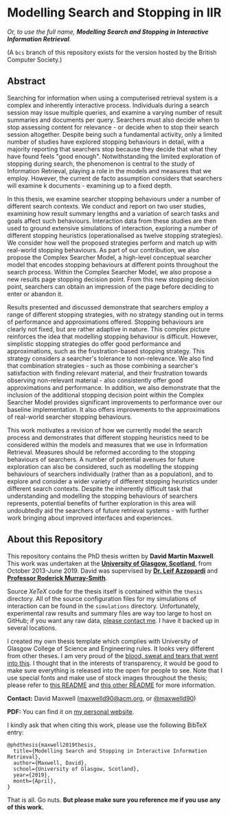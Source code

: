 # Modelling Search and Stopping in IIR
*Or, to use the full name, **Modelling Search and Stopping in Interactive Information Retrieval**.*

(A `bcs` branch of this repository exists for the version hosted by the British Computer Society.)

## Abstract
Searching for information when using a computerised retrieval system is a complex and inherently interactive process. Individuals during a search session may issue multiple queries, and examine a varying number of result summaries and documents per query. Searchers must also decide when to stop assessing content for relevance - or decide when to stop their search session altogether. Despite being such a fundamental activity, only a limited number of studies have explored stopping behaviours in detail, with a majority reporting that searchers stop because they decide that what they have found feels "good enough". Notwithstanding the limited exploration of stopping during search, the phenomenon is central to the study of Information Retrieval, playing a role in the models and measures that we employ. However, the current de facto assumption considers that searchers will examine k documents - examining up to a fixed depth.

In this thesis, we examine searcher stopping behaviours under a number of different search contexts. We conduct and report on two user studies, examining how result summary lengths and a variation of search tasks and goals affect such behaviours. Interaction data from these studies are then used to ground extensive simulations of interaction, exploring a number of different stopping heuristics (operationalised as twelve stopping strategies). We consider how well the proposed strategies perform and match up with real-world stopping behaviours. As part of our contribution, we also propose the Complex Searcher Model, a high-level conceptual searcher model that encodes stopping behaviours at different points throughout the search process. Within the Complex Searcher Model, we also propose a new results page stopping decision point. From this new stopping decision point, searchers can obtain an impression of the page before deciding to enter or abandon it.

Results presented and discussed demonstrate that searchers employ a range of different stopping strategies, with no strategy standing out in terms of performance and approximations offered. Stopping behaviours are clearly not fixed, but are rather adaptive in nature. This complex picture reinforces the idea that modelling stopping behaviour is difficult. However, simplistic stopping strategies do offer good performance and approximations, such as the frustration-based stopping strategy. This strategy considers a searcher's tolerance to non-relevance. We also find that combination strategies - such as those combining a searcher's satisfaction with finding relevant material, and their frustration towards observing non-relevant material - also consistently offer good approximations and performance. In addition, we also demonstrate that the inclusion of the additional stopping decision point within the Complex Searcher Model provides significant improvements to performance over our baseline implementation. It also offers improvements to the approximations of real-world searcher stopping behaviours.

This work motivates a revision of how we currently model the search process and demonstrates that different stopping heuristics need to be considered within the models and measures that we use in Information Retrieval. Measures should be reformed according to the stopping behaviours of searchers. A number of potential avenues for future exploration can also be considered, such as modelling the stopping behaviours of searchers individually (rather than as a population), and to explore and consider a wider variety of different stopping heuristics under different search contexts. Despite the inherently difficult task that understanding and modelling the stopping behaviours of searchers represents, potential benefits of further exploration in this area will undoubtedly aid the searchers of future retrieval systems - with further work bringing about improved interfaces and experiences.

## About this Repository
This repository contains the PhD thesis written by **David Martin Maxwell**. This work was undertaken at the [**University of Glasgow, Scotland**](https://www.gla.ac.uk/schools/computing/), from October 2013-June 2019. David was supervised by [**Dr. Leif Azzopardi**](http://leifos.me) and [**Professor Roderick Murray-Smith**](http://www.dcs.gla.ac.uk/~rod/).

Source *XeTeX* code for the thesis itself is contained within the `thesis` directory. All of the source configuration files for my simulations of interaction can be found in the `simulations` directory. Unfortunately, experimental raw results and summary files are way too large to host on GitHub; if you want any raw data, [please contact me](mailto:maxwelld90@acm.org). I have it backed up in several locations.

I created my own thesis template which complies with University of Glasgow College of Science and Engineering rules. It looks very different from other theses. I am very proud of the [blood, sweat and tears that went into this](http://www.dmax.org.uk/things/phd/writing-up/). I thought that in the interests of transparency, it would be good to make sure everything is released into the open for people to see. Note that I use special fonts and make use of stock images throughout the thesis; please refer to [this README](https://github.com/maxwelld90/phd/blob/master/thesis/fonts/README.md) and [this other README](https://github.com/maxwelld90/phd/blob/master/thesis/figures/README.md) for more information.

**Contact:** David Maxwell (maxwelld90@acm.org, or [@maxwelld90](https://twitter.com/maxwelld90/))

**PDF:** You can find it on [my personal website](https://www.dmax.org.uk/thesis/).

I kindly ask that when citing this work, please use the following BibTeX entry:

```
@phdthesis{maxwell2019thesis,
  title={Modelling Search and Stopping in Interactive Information Retrieval},
  author={Maxwell, David},
  school={University of Glasgow, Scotland},
  year={2019},
  month={April},
}
```

That is all. Go nuts. **But please make sure you reference me if you use any of this work.**